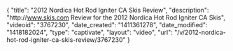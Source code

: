{
    "title": "2012 Nordica Hot Rod Igniter CA Skis Review",
    "description": "http:\/\/www.skis.com Review for the 2012 Nordica Hot Rod Igniter CA Skis",
    "videoid": "3767230",
    "date_created": "1411361278",
    "date_modified": "1418182024",
    "type": "captivate",
    "layout": "video",
    "url": "\/v\/2012-nordica-hot-rod-igniter-ca-skis-review\/3767230"
}